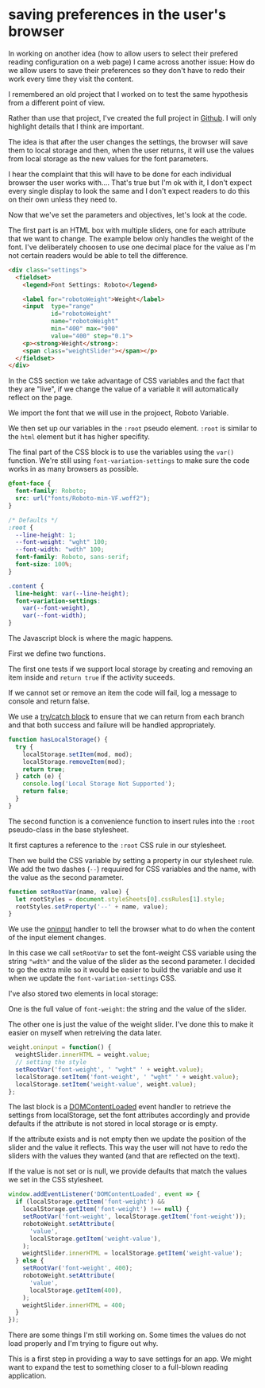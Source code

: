# saving preferences in the user's browser

In working on another idea (how to allow users to select their prefered reading configuration on a web page) I came across another issue: How do we allow users to save their preferences so they don't have to redo their work every time they visit the content.

I remembered an old project that I worked on to test the same hypothesis from a different point of view.

Rather than use that project, I've created the full project in [Github](https://caraya.github.io/localstorage-settings-demo/). I will only highlight details that I think are important.

The idea is that after the user changes the settings, the browser will save them to local storage and then, when the user returns, it will use the values from local storage as the new values for the font parameters.

I hear the complaint that this will have to be done for each individual browser the user works with.... That's true but I'm ok with it, I don't expect every single display to look the same and I don't expect readers to do this on their own unless they need to.

Now that we've set the parameters and objectives, let's look at the code.

The first part is an HTML box with multiple sliders, one for each attribute that we want to change. The example below only handles the weight of the font. I've deliberately choosen to use one decimal place for the value as I'm not certain readers would be able to tell the difference.

```html
<div class="settings">
  <fieldset>
    <legend>Font Settings: Roboto</legend>

    <label for="robotoWeight">Weight</label>
    <input  type="range"
            id="robotoWeight"
            name="robotoWeight"
            min="400" max="900"
            value="400" step="0.1">
    <p><strong>Weight</strong>:
    <span class="weightSlider"></span></p>
  </fieldset>
</div>
```

In the CSS section we take advantage of CSS variables and the fact that they are "live", if we change the value of a variable it will automatically reflect on the page.

We import the font that we will use in the projoect, Roboto Variable.

We then set up our variables in the `:root` pseudo element. `:root` is similar to the `html` element but it has higher specifity.

The final part of the CSS block is to use the variables using the `var()`  function. We're still using `font-variation-settings` to make sure the code works in as many browsers as possible.

```css
@font-face {
  font-family: Roboto;
  src: url("fonts/Roboto-min-VF.woff2");
}

/* Defaults */
:root {
  --line-height: 1;
  --font-weight: "wght" 100;
  --font-width: "wdth" 100;
  font-family: Roboto, sans-serif;
  font-size: 100%;
}

.content {
  line-height: var(--line-height);
  font-variation-settings:
    var(--font-weight),
    var(--font-width);
}
```

The Javascript block is where the magic happens.

First we define two functions.

The first one tests if we support local storage by creating and removing an item inside and `return true` if the activity suceeds.

If we cannot set or remove an item the code will fail, log a message to console and return false.

We use a [try/catch block](https://developer.mozilla.org/en-US/docs/Web/JavaScript/Reference/Statements/try...catch) to ensure that we can return from each branch and that both success and failure will be handled appropriately.

```js
function hasLocalStorage() {
  try {
    localStorage.setItem(mod, mod);
    localStorage.removeItem(mod);
    return true;
  } catch (e) {
    console.log('Local Storage Not Supported');
    return false;
  }
}
```

The second function is a convenience function to insert rules into the `:root` pseudo-class in the base stylesheet.

It first captures a reference to the `:root` CSS rule in our stylesheet.

Then we build the CSS variable by setting a property in our stylesheet rule. We add the two dashes (`--`) requuired for CSS variables and the name, with the value as the second parameter.

```js
function setRootVar(name, value) {
  let rootStyles = document.styleSheets[0].cssRules[1].style;
  rootStyles.setProperty('--' + name, value);
}
```

We use the [oninput](https://developer.mozilla.org/en-US/docs/Web/API/GlobalEventHandlers/oninput) handler to tell the browser what to do when the content of the input element changes.

In this case we call `setRootVar` to set the font-weight CSS variable using the string `"wdth"` and the value of the slider as the second parameter. I decided to go the extra mile so it would be easier to build the variable and use it when we update the `font-variation-settings` CSS.

I've also stored two elements in local storage:

One is the full value of `font-weight`: the string and the value of the slider.

The other one is just the value of the weight slider. I've done this to make it easier on myself when retreiving the data later.

```js
weight.oninput = function() {
  weightSlider.innerHTML = weight.value;
  // setting the style
  setRootVar('font-weight', ' "wght" ' + weight.value);
  localStorage.setItem('font-weight', ' "wght" ' + weight.value);
  localStorage.setItem('weight-value', weight.value);
};
```

The last block is a [DOMContentLoaded](https://developer.mozilla.org/en-US/docs/Web/API/Document/DOMContentLoaded_event) event handler to retrieve the settings from localStorage, set the font attributes accordingly and provide defaults if the attribute is not stored in local storage or is empty.

If the attribute exists and is not empty then we update the position of the slider and the value it reflects. This way the user will not have to redo the sliders with the values they wanted (and that are reflected on the text).

If the value is not set or is null, we provide defaults that match the values we set in the CSS stylesheet.

```js
window.addEventListener('DOMContentLoaded', event => {
  if (localStorage.getItem('font-weight') &&
    localStorage.getItem('font-weight') !== null) {
    setRootVar('font-weight', localStorage.getItem('font-weight'));
    robotoWeight.setAttribute(
      'value',
      localStorage.getItem('weight-value'),
    );
    weightSlider.innerHTML = localStorage.getItem('weight-value');
  } else {
    setRootVar('font-weight', 400);
    robotoWeight.setAttribute(
      'value',
      localStorage.getItem(400),
    );
    weightSlider.innerHTML = 400;
  }
});
```

There are some things I'm still working on. Some times the values do not load properly and I'm trying to figure out why.

This is a first step in providing a way to save settings for an app. We might want to expand the test to something closer to a full-blown reading application.
